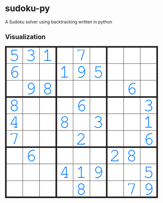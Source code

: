 # sudoku-py
A Sudoku solver using backtracking written in python

## Visualization
![](https://github.com/AliShazly/sudoku-py/blob/master/output.gif)
